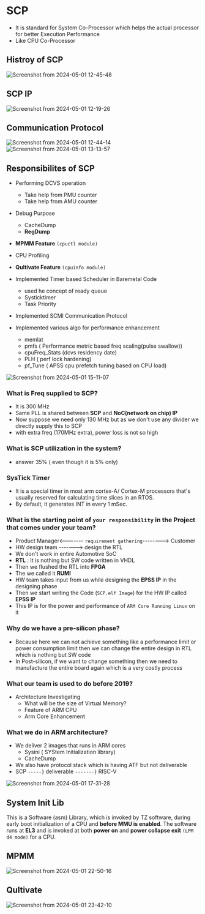 
# SCP
- It is standard for System Co-Processor which helps the actual processor for better Execution Performance
- Like CPU Co-Processor


## Histroy of SCP
![Screenshot from 2024-05-01 12-45-48](https://github.com/PranabNandy/SCP/assets/34576104/a9289b6a-a57e-4935-9441-3aceac992891)


## SCP IP
![Screenshot from 2024-05-01 12-19-26](https://github.com/PranabNandy/SCP/assets/34576104/7cc023af-aa51-467d-8c39-af2b83f98d9c)

## Communication Protocol
![Screenshot from 2024-05-01 12-44-14](https://github.com/PranabNandy/SCP/assets/34576104/df80bce3-9380-4947-afb2-dff86e6931d0)
![Screenshot from 2024-05-01 13-13-57](https://github.com/PranabNandy/SCP/assets/34576104/2bf8d502-622e-4445-9635-e7588ba321b7)

## Responsibilites of SCP
- Performing DCVS operation
   + Take help from PMU counter
   + Take help from AMU counter
  
- Debug Purpose
  + CacheDump
  + **RegDump**
- **MPMM Feature** `(cpuctl module)`
- CPU Profiling
- **Qultivate Feature** `(cpuinfo module)`
- Implemented Timer based Scheduler in Baremetal Code 
  + used he concept of ready queue
  + Systicktimer
  + Task Priority
- Implemented SCMI Communication Protocol
- Implemented various algo for performance enhancement
   + memlat 
   + pmfs ( Performance metric based freq scaling(pulse swallow))
   + cpuFreq_Stats (dcvs residency date)
   + PLH ( perf lock hardening)
   + pf_Tune ( APSS cpu prefetch tuning based on CPU load)

![Screenshot from 2024-05-01 15-11-07](https://github.com/PranabNandy/SCP/assets/34576104/18ef9b44-cdbd-4104-9297-2b16b9436e11)

### What is Freq supplied to SCP?
- It is 300 MHz
- Same PLL is shared between **SCP** and **NoC(network on chip) IP**
- Now suppose we need only 130 MHz but as we don't use any divider we directly supply this to SCP
- with extra freq (170MHz extra), power loss is not so high
### What is SCP utilization in the system?
- answer 35% ( even though it is 5% only)

### SysTick Timer
- It is a special timer in most arm cortex-A/ Cortex-M processors that's usually reserved for calculating time slices in an RTOS.
- By default, it generates INT in every 1 mSec.

### What is the starting point of `your responsibility` in the Project that comes under your team?
- Product Manager<------- `requirement gathering`--------> Customer
- HW design team -------> design the RTL
- We don't work in entire Automotive SoC
- **RTL** : It is nothing but SW code written in VHDL
- Then we flushed the RTL into **FPGA**
- The we called it **RUMI**
- HW team takes input from us while designing the **EPSS IP** in the designing phase
- Then we start writing the Code (`SCP.elf Image`) for the HW IP called **EPSS IP**
- This IP is for the power and performance of `ARM Core Running Linux` on it

### Why do we have a pre-silicon phase?
- Because here we can not achieve something like a performance limit or power consumption limit then we can change the entire design in RTL which is nothing but SW code
- In Post-silicon, if we want to change something then we need to manufacture the entire board again which is a very costly process

### What our team is used to do before 2019?
- Architecture Investigating
  + What will be the size of Virtual Memory?
  + Feature of ARM CPU
  + Arm Core Enhancement

### What we do in ARM architecture?
- We deliver 2 images that runs in ARM cores
   + Sysini ( SYStem Initialization library)
   + CacheDump
- We also have protocol stack which is having ATF but not  deliverable
- SCP `-----}` deliverable `-------}` RISC-V


![Screenshot from 2024-05-01 17-31-28](https://github.com/PranabNandy/SCP/assets/34576104/c1e6bf0c-5ca2-41d2-80d2-22cb1ba90e0a)

## System Init Lib
This is a Software (asm) Library, which is invoked by TZ software, during early boot initialization of a CPU and **before MMU is enabled**. The software runs at **EL3** and is invoked at both **power on** and **power collapse exit** `(LPM d4 mode)` for a CPU.

## MPMM
![Screenshot from 2024-05-01 22-50-16](https://github.com/PranabNandy/SCP/assets/34576104/ec8861bc-d778-48c9-aab5-87b11a6ad706)

## Qultivate
![Screenshot from 2024-05-01 23-42-10](https://github.com/PranabNandy/SCP/assets/34576104/f4114a32-27ac-48ae-ae27-ff1e0bbc1efc)

